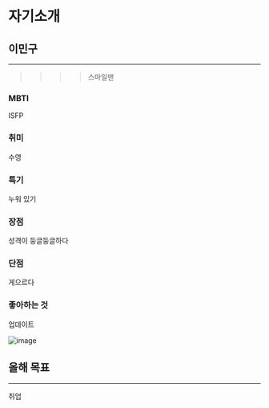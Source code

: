 # 자기소개



## 이민구

---

> > > > 스마일맨

### MBTI
ISFP

### 취미
수영

### 특기
누워 있기

### 장점
성격이 둥글둥글하다

### 단점
게으르다

### 좋아하는 것
업데이트

![image](https://search.pstatic.net/sunny/?src=https%3A%2F%2Fe7.pngegg.com%2Fpngimages%2F448%2F418%2Fpng-clipart-mydoom-malicious-software-removal-tool-malware-microsoft-computer-software-icons-windows-angle-logo.png&type=a340)
## 올해 목표

---

취업